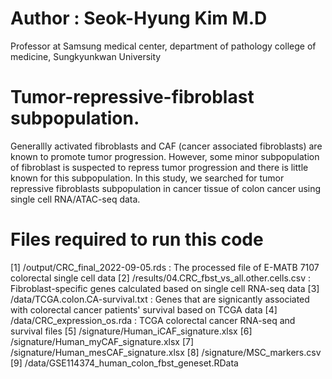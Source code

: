 # Author : Seok-Hyung Kim M.D
Professor at Samsung medical center, department of pathology
college of medicine, Sungkyunkwan University

# Tumor-repressive-fibroblast subpopulation. 
Generallly activated fibroblasts and CAF (cancer associated fibroblasts) are known to promote tumor progression. However, some minor subpopulation of fibroblast is suspected to repress tumor progression and there is little known for this subpopulation. In this study, we searched for tumor repressive fibroblasts subpopulation in cancer tissue of colon cancer using single cell RNA/ATAC-seq data.

# Files required to run this code 
[1] /output/CRC_final_2022-09-05.rds : The processed file of E-MATB 7107 colorectal single cell data 
[2] /results/04.CRC_fbst_vs_all.other.cells.csv : Fibroblast-specific genes calculated based on single cell RNA-seq data
[3] /data/TCGA.colon.CA-survival.txt : Genes that are signicantly associated with colorectal cancer patients' survival based on TCGA data
[4] /data/CRC_expression_os.rda : TCGA colorectal cancer RNA-seq and survival files
[5] /signature/Human_iCAF_signature.xlsx
[6] /signature/Human_myCAF_signature.xlsx
[7] /signature/Human_mesCAF_signature.xlsx
[8] /signature/MSC_markers.csv
[9] /data/GSE114374_human_colon_fbst_geneset.RData

